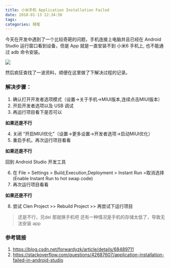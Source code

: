 ```yaml
---
title: 小米手机 Application Installation Failed
date: 2018-01-13 22:34:56
tags: 
categories: 随笔
---
```


今天在开发中遇到了一个比较奇葩的问题，手机连接上电脑并且已经在 Android Studio 运行窗口看到设备，但是 App 就是一直安装不到 小米6 手机上, 也不能通过 adb 命令安装。

![](/images/2018/01/01.png)

然后疯狂查找了一波资料，顺便在这里做了下解决过程的记录。

### 解决步骤：

1. 确认打开开发者选项模式（设置->关于手机->MIUI版本,连续点击MIUI版本）
2. 开启开发者选项以及 USB 调试
3. 再运行项目看下是否可以

**如果还是不行**

4. 关闭 “开启MIUI优化”（设置->更多设置->开发者选项->启动MIUI优化）
5. 重启手机，再次运行项目看看

**如果还是不行**

回到 Android Studio 开发工具

6. 在 File > Settings > Build,Execution,Deployment > Instant Run >取消选择 (Enable Instant Run to hot swap code)
7. 再次运行项目看看

**如果还是不行**

8. 尝试 Clen Project >> Rebuild Project >> 再尝试下运行项目

> 还是不行，兄dei 那就换手机吧
> 还有一种情况是手机的存储太低了，导致无法安装 app

### 参考链接

1. https://blog.csdn.net/forwardyzk/article/details/68489711
2. https://stackoverflow.com/questions/42687607/application-installation-failed-in-android-studio

